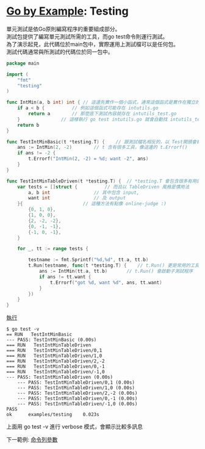 # [Go by Example](../gobyexample.md): Testing

單元測試是依Go原則編寫程序的重要組成部分。  
測試包提供了編寫單元測試所需的工具，而go test命令則運行測試。  
為了演示起見，此代碼位於main包中，實際運用上測試檔可以是任何包。  
測試代碼通常與所測試的代碼位於同一包中。

``` go
package main

import (
    "fmt"
    "testing"
)

func IntMin(a, b int) int {	// 這邊先實作一個小函式，通常這個函式是實作在獨立的完整檔案中
    if a < b {			// 例如這個函式可能存在 intutils.go
        return a		// 那麼底下測試內容就存在 intutils_test.go
    }				// 這樣執行 go test intutils.go 就會自動找 intutils_test.go 
    return b
}

func TestIntMinBasic(t *testing.T) {	// 跟測試檔名相反的，以 Test開頭會被自動調用進行測試
    ans := IntMin(2, -2)		// t 含有很多工具，像這邊的 t.Errorf()
    if ans != -2 {
        t.Errorf("IntMin(2, -2) = %d; want -2", ans)
    }
}

func TestIntMinTableDriven(t *testing.T) {	// *testing.T 會包含很多有用的工具
    var tests = []struct {			// 而且以 TableDriven 風格是慣用法
        a, b int				// 其中包含 input,
        want int				// 及 output
    }{						// 這種方法有點像 online-judge :)
        {0, 1, 0},
        {1, 0, 0},
        {2, -2, -2},
        {0, -1, -1},
        {-1, 0, -1},
    }

    for _, tt := range tests {

        testname := fmt.Sprintf("%d,%d", tt.a, tt.b)
        t.Run(testname, func(t *testing.T) {	// t.Run() 更是常用的工具
            ans := IntMin(tt.a, tt.b)		// t.Run() 會啟動子測試程序
            if ans != tt.want {
                t.Errorf("got %d, want %d", ans, tt.want)
            }
        })
    }
}
```
[執行](http://play.golang.org/p/GFuPdlBlyMU)

``` shell
$ go test -v
== RUN   TestIntMinBasic
--- PASS: TestIntMinBasic (0.00s)
=== RUN   TestIntMinTableDriven
=== RUN   TestIntMinTableDriven/0,1
=== RUN   TestIntMinTableDriven/1,0
=== RUN   TestIntMinTableDriven/2,-2
=== RUN   TestIntMinTableDriven/0,-1
=== RUN   TestIntMinTableDriven/-1,0
--- PASS: TestIntMinTableDriven (0.00s)
    --- PASS: TestIntMinTableDriven/0,1 (0.00s)
    --- PASS: TestIntMinTableDriven/1,0 (0.00s)
    --- PASS: TestIntMinTableDriven/2,-2 (0.00s)
    --- PASS: TestIntMinTableDriven/0,-1 (0.00s)
    --- PASS: TestIntMinTableDriven/-1,0 (0.00s)
PASS
ok      examples/testing    0.023s
```

上面用 go test -v 進行 verbose 模式，會顯示比較多訊息

下一範例: [命令列參數](command-line-arguments.md)
